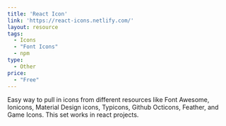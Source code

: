 ```yaml
---
title: 'React Icon'
link: 'https://react-icons.netlify.com/'
layout: resource
tags:
  - Icons
  - "Font Icons"
  - npm
type: 
  - Other
price:
  - "Free"
---
```

Easy way to pull in icons from different resources like Font Awesome, Ionicons, Material Design icons, Typicons, Github Octicons, Feather, and Game Icons. This set works in react projects.


